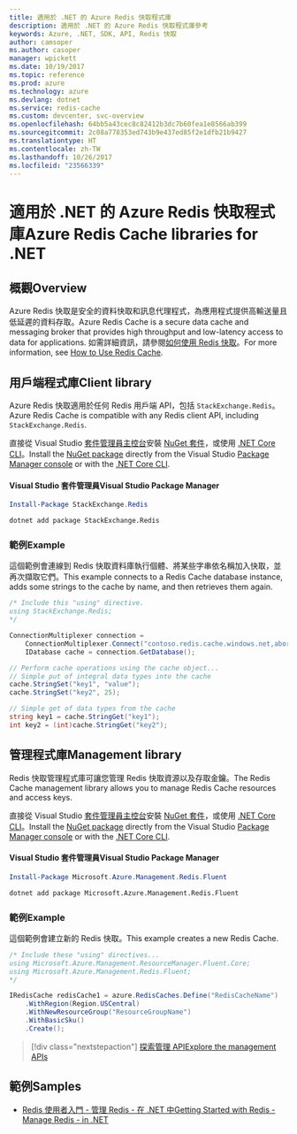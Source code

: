 ```yaml
---
title: 適用於 .NET 的 Azure Redis 快取程式庫
description: 適用於 .NET 的 Azure Redis 快取程式庫參考
keywords: Azure, .NET, SDK, API, Redis 快取
author: camsoper
ms.author: casoper
manager: wpickett
ms.date: 10/19/2017
ms.topic: reference
ms.prod: azure
ms.technology: azure
ms.devlang: dotnet
ms.service: redis-cache
ms.custom: devcenter, svc-overview
ms.openlocfilehash: 64bb5a43cec8c82412b3dc7b60fea1e8566ab399
ms.sourcegitcommit: 2c08a778353ed743b9e437ed85f2e1dfb21b9427
ms.translationtype: HT
ms.contentlocale: zh-TW
ms.lasthandoff: 10/26/2017
ms.locfileid: "23566339"
---
```

# <a name="azure-redis-cache-libraries-for-net"></a><span data-ttu-id="9585e-104">適用於 .NET 的 Azure Redis 快取程式庫</span><span class="sxs-lookup"><span data-stu-id="9585e-104">Azure Redis Cache libraries for .NET</span></span>

## <a name="overview"></a><span data-ttu-id="9585e-105">概觀</span><span class="sxs-lookup"><span data-stu-id="9585e-105">Overview</span></span>

<span data-ttu-id="9585e-106">Azure Redis 快取是安全的資料快取和訊息代理程式，為應用程式提供高輸送量且低延遲的資料存取。</span><span class="sxs-lookup"><span data-stu-id="9585e-106">Azure Redis Cache is a secure data cache and messaging broker that provides high throughput and low-latency access to data for applications.</span></span>  <span data-ttu-id="9585e-107">如需詳細資訊，請參閱[如何使用 Redis 快取](https://docs.microsoft.com/azure/redis-cache/cache-dotnet-how-to-use-azure-redis-cache)。</span><span class="sxs-lookup"><span data-stu-id="9585e-107">For more information, see [How to Use Redis Cache](https://docs.microsoft.com/azure/redis-cache/cache-dotnet-how-to-use-azure-redis-cache).</span></span>

## <a name="client-library"></a><span data-ttu-id="9585e-108">用戶端程式庫</span><span class="sxs-lookup"><span data-stu-id="9585e-108">Client library</span></span>

<span data-ttu-id="9585e-109">Azure Redis 快取適用於任何 Redis 用戶端 API，包括 `StackExchange.Redis`。</span><span class="sxs-lookup"><span data-stu-id="9585e-109">Azure Redis Cache is compatible with any Redis client API, including `StackExchange.Redis`.</span></span>

<span data-ttu-id="9585e-110">直接從 Visual Studio [套件管理員主控台][PackageManager]安裝 [NuGet 套件](https://www.nuget.org/packages/StackExchange.Redis)，或使用 [.NET Core CLI][DotNetCLI]。</span><span class="sxs-lookup"><span data-stu-id="9585e-110">Install the [NuGet package](https://www.nuget.org/packages/StackExchange.Redis) directly from the Visual Studio [Package Manager console][PackageManager] or with the [.NET Core CLI][DotNetCLI].</span></span>

#### <a name="visual-studio-package-manager"></a><span data-ttu-id="9585e-111">Visual Studio 套件管理員</span><span class="sxs-lookup"><span data-stu-id="9585e-111">Visual Studio Package Manager</span></span>

```powershell
Install-Package StackExchange.Redis
```

```bash
dotnet add package StackExchange.Redis
```

### <a name="example"></a><span data-ttu-id="9585e-112">範例</span><span class="sxs-lookup"><span data-stu-id="9585e-112">Example</span></span>

<span data-ttu-id="9585e-113">這個範例會連線到 Redis 快取資料庫執行個體、將某些字串依名稱加入快取，並再次擷取它們。</span><span class="sxs-lookup"><span data-stu-id="9585e-113">This example connects to a Redis Cache database instance, adds some strings to the cache by name, and then retrieves them again.</span></span>

```csharp
/* Include this "using" directive.
using StackExchange.Redis;
*/

ConnectionMultiplexer connection = 
    ConnectionMultiplexer.Connect("contoso.redis.cache.windows.net,abortConnect=false,ssl=true,password=...");
    IDatabase cache = connection.GetDatabase();

// Perform cache operations using the cache object...
// Simple put of integral data types into the cache
cache.StringSet("key1", "value");
cache.StringSet("key2", 25);

// Simple get of data types from the cache
string key1 = cache.StringGet("key1");
int key2 = (int)cache.StringGet("key2");
```

## <a name="management-library"></a><span data-ttu-id="9585e-114">管理程式庫</span><span class="sxs-lookup"><span data-stu-id="9585e-114">Management library</span></span>

<span data-ttu-id="9585e-115">Redis 快取管理程式庫可讓您管理 Redis 快取資源以及存取金鑰。</span><span class="sxs-lookup"><span data-stu-id="9585e-115">The Redis Cache management library allows you to manage Redis Cache resources and access keys.</span></span>

<span data-ttu-id="9585e-116">直接從 Visual Studio [套件管理員主控台][PackageManager]安裝 [NuGet 套件](https://www.nuget.org/packages/Microsoft.Azure.Management.Redis.Fluent)，或使用 [.NET Core CLI][DotNetCLI]。</span><span class="sxs-lookup"><span data-stu-id="9585e-116">Install the [NuGet package](https://www.nuget.org/packages/Microsoft.Azure.Management.Redis.Fluent) directly from the Visual Studio [Package Manager console][PackageManager] or with the [.NET Core CLI][DotNetCLI].</span></span>

#### <a name="visual-studio-package-manager"></a><span data-ttu-id="9585e-117">Visual Studio 套件管理員</span><span class="sxs-lookup"><span data-stu-id="9585e-117">Visual Studio Package Manager</span></span>

```powershell
Install-Package Microsoft.Azure.Management.Redis.Fluent
```

```bash
dotnet add package Microsoft.Azure.Management.Redis.Fluent
```

### <a name="example"></a><span data-ttu-id="9585e-118">範例</span><span class="sxs-lookup"><span data-stu-id="9585e-118">Example</span></span>

<span data-ttu-id="9585e-119">這個範例會建立新的 Redis 快取。</span><span class="sxs-lookup"><span data-stu-id="9585e-119">This example creates a new Redis Cache.</span></span>

```csharp
/* Include these "using" directives...
using Microsoft.Azure.Management.ResourceManager.Fluent.Core;
using Microsoft.Azure.Management.Redis.Fluent;
*/

IRedisCache redisCache1 = azure.RedisCaches.Define("RedisCacheName")
    .WithRegion(Region.USCentral)
    .WithNewResourceGroup("ResourceGroupName")
    .WithBasicSku()
    .Create();
```

> [!div class="nextstepaction"]
> [<span data-ttu-id="9585e-120">探索管理 API</span><span class="sxs-lookup"><span data-stu-id="9585e-120">Explore the management APIs</span></span>](/dotnet/api/overview/azure/rediscache/management)


## <a name="samples"></a><span data-ttu-id="9585e-121">範例</span><span class="sxs-lookup"><span data-stu-id="9585e-121">Samples</span></span>

* [<span data-ttu-id="9585e-122">Redis 使用者入門 - 管理 Redis - 在 .NET 中</span><span class="sxs-lookup"><span data-stu-id="9585e-122">Getting Started with Redis - Manage Redis - in .NET</span></span>](https://github.com/Azure-Samples/redis-cache-dotnet-manage-cache)

[PackageManager]: https://docs.microsoft.com/nuget/tools/package-manager-console
[DotNetCLI]: https://docs.microsoft.com/dotnet/core/tools/dotnet-add-package
